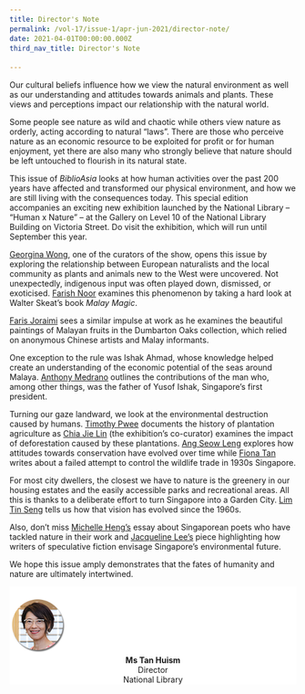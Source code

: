```yaml
---
title: Director's Note
permalink: /vol-17/issue-1/apr-jun-2021/director-note/
date: 2021-04-01T00:00:00.000Z
third_nav_title: Director's Note

---
```


Our cultural beliefs influence how we view the natural environment as well as our understanding and attitudes towards animals and plants. These views and perceptions impact our relationship with the natural world.

Some people see nature as wild and chaotic while others view nature as orderly, acting according to natural “laws”. There are those who perceive nature as an economic resource to be exploited for profit or for human enjoyment, yet there are also many who strongly believe that nature should be left untouched to flourish in its natural state. 

This issue of *BiblioAsia* looks at how human activities over the past 200 years have affected and transformed our physical environment, and how we are still living with the consequences today. This special edition accompanies an exciting new exhibition launched by the National Library – “Human x Nature” – at the Gallery on Level 10 of the National Library Building on Victoria Street. Do visit the exhibition, which will run until September this year.

[Georgina Wong](/vol-17/issue-1/apr-jun-2021/humanxnature), one of the curators of the show, opens this issue by exploring the relationship between European naturalists and the local community as plants and animals new to the West were uncovered. Not unexpectedly, indigenous input was often played down, dismissed, or exoticised. [Farish Noor](/vol-17/issue-1/apr-jun-2021/malay-magic) examines this phenomenon by taking a hard look at Walter Skeat’s book *Malay Magic*.

[Faris Joraimi](/vol-17/issue-1/apr-jun-2021/malayan-fruits) sees a similar impulse at work as he examines the beautiful paintings of Malayan fruits in the Dumbarton Oaks collection, which relied on anonymous Chinese artists and Malay informants.

One exception to the rule was Ishak Ahmad, whose knowledge helped create an understanding of the economic potential of the seas around Malaya. [Anthony Medrano](/vol-17/issue-1/apr-jun-2021/ishak-ahmad) outlines the contributions of the man who, among other things, was the father of Yusof Ishak, Singapore’s first president.

Turning our gaze landward, we look at the environmental destruction caused by humans. [Timothy Pwee](/vol-17/issue-1/apr-jun-2021/agriculture) documents the history of plantation agriculture as [Chia Jie Lin](/vol-17/issue-1/apr-jun-2021/deforestation) (the exhibition’s co-curator) examines the impact of deforestation caused by these plantations. [Ang Seow Leng](/vol-17/issue-1/apr-jun-2021/nature) explores how attitudes towards conservation have evolved over time while [Fiona Tan](/vol-17/issue-1/apr-jun-2021/beastly-business) writes about a failed attempt to control the wildlife trade in 1930s Singapore.

For most city dwellers, the closest we have to nature is the greenery in our housing estates and the easily accessible parks and recreational areas. All this is thanks to a deliberate effort to turn Singapore into a Garden City. [Lim Tin Seng](/vol-17/issue-1/apr-jun-2021/greening) tells us how that vision has evolved since the 1960s.

Also, don’t miss [Michelle Heng’s](/vol-17/issue-1/apr-jun-2021/poetry) essay about Singaporean poets who have tackled nature in their work and [Jacqueline Lee’s](/vol-17/issue-1/apr-jun-2021/manvsnature) piece highlighting how writers of speculative fiction envisage Singapore’s environmental future.

We hope this issue amply demonstrates that the fates of humanity and nature are ultimately intertwined.

<div style="background-color: white;">
<br/>
<img src="/images/Vol-16-issue-4/authors/Tan_Huism.png" style="width: 100px; height: 100px;" />
<center><b>Ms Tan Huism</b><br>Director<br>National Library</center>
</div>
